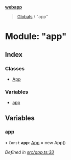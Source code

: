 **[webapp](../README.md)**

> [Globals](../globals.md) / "app"

# Module: "app"

## Index

### Classes

* [App](../classes/_app_.app.md)

### Variables

* [app](_app_.md#app)

## Variables

### app

• `Const` **app**: [App](../classes/_app_.app.md) = new App()

*Defined in [src/app.ts:33](https://github.com/BESTUPC/voting-web-app/blob/a4ae6c9/src/app.ts#L33)*
